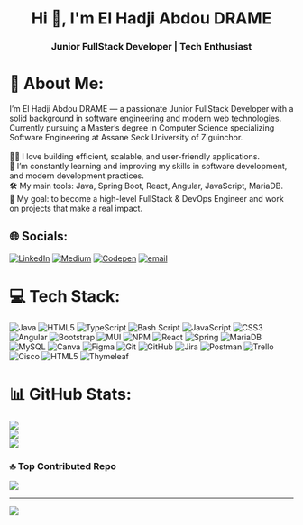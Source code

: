 <h1 align="center">Hi 👋, I'm El Hadji Abdou DRAME</h1>
<h3 align="center">Junior FullStack Developer | Tech Enthusiast</h3>

# 💫 About Me:
I’m El Hadji Abdou DRAME — a passionate Junior FullStack Developer with a solid background in software engineering and modern web technologies.<br>Currently pursuing a Master’s degree in Computer Science specializing Software Engineering at Assane Seck University of Ziguinchor.<br><br>👨‍💻 I love building efficient, scalable, and user-friendly applications.<br>🌱 I’m constantly learning and improving my skills in software development, and modern development practices.<br>🛠️ My main tools: Java, Spring Boot, React, Angular, JavaScript, MariaDB.<br>🎯 My goal: to become a high-level FullStack & DevOps Engineer and work on projects that make a real impact.


## 🌐 Socials:
[![LinkedIn](https://img.shields.io/badge/LinkedIn-%230077B5.svg?logo=linkedin&logoColor=white)](https://linkedin.com/in/elhadji-abdou-drame) [![Medium](https://img.shields.io/badge/Medium-12100E?logo=medium&logoColor=white)](https://medium.com/@eadarak) [![Codepen](https://img.shields.io/badge/Codepen-000000?logo=codepen&logoColor=white)](https://codepen.io/eadarak) [![email](https://img.shields.io/badge/Email-D14836?logo=gmail&logoColor=white)](mailto:elabdoudrame2001@gmail.com) 

# 💻 Tech Stack:
![Java](https://img.shields.io/badge/java-%23ED8B00.svg?style=for-the-badge&logo=openjdk&logoColor=white) ![HTML5](https://img.shields.io/badge/html5-%23E34F26.svg?style=for-the-badge&logo=html5&logoColor=white) ![TypeScript](https://img.shields.io/badge/typescript-%23007ACC.svg?style=for-the-badge&logo=typescript&logoColor=white) ![Bash Script](https://img.shields.io/badge/bash_script-%23121011.svg?style=for-the-badge&logo=gnu-bash&logoColor=white) ![JavaScript](https://img.shields.io/badge/javascript-%23323330.svg?style=for-the-badge&logo=javascript&logoColor=%23F7DF1E) ![CSS3](https://img.shields.io/badge/css3-%231572B6.svg?style=for-the-badge&logo=css3&logoColor=white) ![Angular](https://img.shields.io/badge/angular-%23DD0031.svg?style=for-the-badge&logo=angular&logoColor=white) ![Bootstrap](https://img.shields.io/badge/bootstrap-%238511FA.svg?style=for-the-badge&logo=bootstrap&logoColor=white) ![MUI](https://img.shields.io/badge/MUI-%230081CB.svg?style=for-the-badge&logo=mui&logoColor=white) ![NPM](https://img.shields.io/badge/NPM-%23CB3837.svg?style=for-the-badge&logo=npm&logoColor=white) ![React](https://img.shields.io/badge/react-%2320232a.svg?style=for-the-badge&logo=react&logoColor=%2361DAFB) ![Spring](https://img.shields.io/badge/spring-%236DB33F.svg?style=for-the-badge&logo=spring&logoColor=white) ![MariaDB](https://img.shields.io/badge/MariaDB-003545?style=for-the-badge&logo=mariadb&logoColor=white) ![MySQL](https://img.shields.io/badge/mysql-4479A1.svg?style=for-the-badge&logo=mysql&logoColor=white) ![Canva](https://img.shields.io/badge/Canva-%2300C4CC.svg?style=for-the-badge&logo=Canva&logoColor=white) ![Figma](https://img.shields.io/badge/figma-%23F24E1E.svg?style=for-the-badge&logo=figma&logoColor=white) ![Git](https://img.shields.io/badge/git-%23F05033.svg?style=for-the-badge&logo=git&logoColor=white) ![GitHub](https://img.shields.io/badge/github-%23121011.svg?style=for-the-badge&logo=github&logoColor=white) ![Jira](https://img.shields.io/badge/jira-%230A0FFF.svg?style=for-the-badge&logo=jira&logoColor=white) ![Postman](https://img.shields.io/badge/Postman-FF6C37?style=for-the-badge&logo=postman&logoColor=white) ![Trello](https://img.shields.io/badge/Trello-%23026AA7.svg?style=for-the-badge&logo=Trello&logoColor=white) ![Cisco](https://img.shields.io/badge/cisco-%23049fd9.svg?style=for-the-badge&logo=cisco&logoColor=black) ![HTML5](https://img.shields.io/badge/html5-%23E34F26.svg?style=for-the-badge&logo=html5&logoColor=white) ![Thymeleaf](https://img.shields.io/badge/Thymeleaf-%23005C0F.svg?style=for-the-badge&logo=Thymeleaf&logoColor=white)
# 📊 GitHub Stats:
![](https://github-readme-stats.vercel.app/api?username=eadarak00&theme=dark&hide_border=false&include_all_commits=true&count_private=true)<br/>
![](https://nirzak-streak-stats.vercel.app/?user=eadarak00&theme=dark&hide_border=false)<br/>
![](https://github-readme-stats.vercel.app/api/top-langs/?username=eadarak00&theme=dark&hide_border=false&include_all_commits=true&count_private=true&layout=compact)

### 🔝 Top Contributed Repo
![](https://github-contributor-stats.vercel.app/api?username=eadarak00&limit=5&theme=default&combine_all_yearly_contributions=true)

---
[![](https://visitcount.itsvg.in/api?id=eadarak00&icon=0&color=0)](https://visitcount.itsvg.in)

<!-- Proudly created with GPRM ( https://gprm.itsvg.in ) -->
